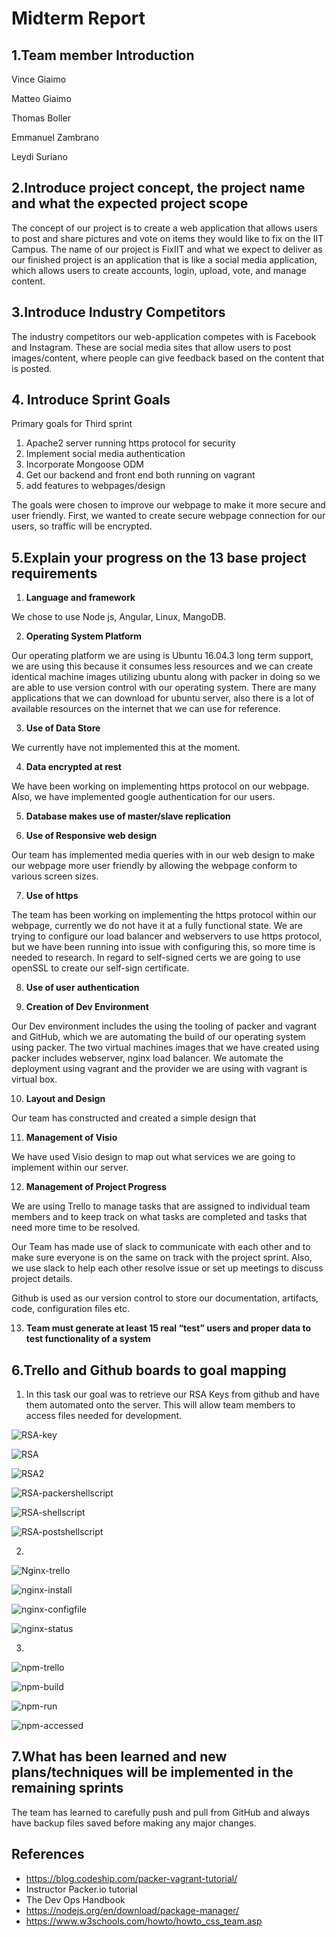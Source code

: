 # Midterm Report 

## 1.Team member Introduction 
Vince Giaimo

Matteo Giaimo

Thomas Boller

Emmanuel Zambrano

Leydi Suriano

## 2.Introduce project concept, the project name and what the expected project scope

The concept of our project is to create a web application that allows users to post and share pictures and vote on items they would like to fix on the IIT Campus. The name of our project is FixIIT and what we expect to deliver as our finished project is an application that is like a social media application, which allows users to create accounts, login, upload, vote, and manage content. 

## 3.Introduce Industry Competitors

The industry competitors our web-application competes with is Facebook and Instagram. These are social media sites that allow users to post images/content, where people can give feedback based on the content that is posted. 

## 4. Introduce Sprint Goals

Primary goals for Third sprint

1. Apache2 server running https protocol for security
2. Implement social media authentication
3. Incorporate Mongoose ODM 
4. Get our backend and front end both running on vagrant 
5. add features to webpages/design

The goals were chosen to improve our webpage to make it more secure and user friendly. First, we wanted to create secure webpage connection for our users, so traffic will be encrypted. 

## 5.Explain your progress on the 13 base project requirements

1. **Language and framework**

We chose to use Node js, Angular, Linux, MangoDB.

2. **Operating System Platform** 

Our operating platform we are using is Ubuntu 16.04.3 long term support, we are using this because it consumes less resources and we can create identical machine images utilizing ubuntu along with packer in doing so we are able to use version control with our operating system. There are many applications that we can download for ubuntu server, also there is a lot of available resources on the internet that we can use for reference. 

3. **Use of Data Store**

We currently have not implemented this at the moment. 

4. **Data encrypted at rest**

We have been working on implementing https protocol on our webpage. Also, we have implemented google authentication for our users.

5. **Database makes use of master/slave replication**

6. **Use of Responsive web design** 

Our team has implemented media queries with in our web design to make our webpage more user friendly by allowing the webpage conform to various screen sizes. 

7. **Use of https**

The team has been working on implementing the https protocol within our webpage, currently we do not have it at a fully functional state. We are trying to configure our load balancer and webservers to use https protocol, but we have been running into issue with configuring this, so more time is needed to research. In regard to self-signed certs we are going to use openSSL to create our self-sign certificate.

8. **Use of user authentication**

9. **Creation of Dev Environment**

Our Dev environment includes the using the tooling of packer and vagrant and GitHub, which we are automating the build of our operating system using packer. The two virtual machines images that we have created using packer includes webserver, nginx load balancer. We automate the deployment using vagrant and the provider we are using with vagrant is virtual box.

10. **Layout and Design**

 Our team has constructed and created a simple design that

11. **Management of Visio**

We have used Visio design to map out what services we are going to implement within our server. 

12. **Management of Project Progress**

We are using Trello to manage tasks that are assigned to individual team members and to keep track on what tasks are completed and tasks that need more time to be resolved. 

Our Team has made use of slack to communicate with each other and to make sure everyone is on the same on track with the project sprint. Also, we use slack to help each other resolve issue or set up meetings to discuss project details.

Github is used as our version control to store our documentation, artifacts, code, configuration files etc. 

13. **Team must generate at least 15 real “test” users and proper data to test functionality of a system**

## 6.Trello and Github boards to goal mapping

1. In this task our goal was to retrieve our RSA Keys from github and have them automated onto the server. This will allow team members to access files needed for development. 

![RSA-key](Images/RSA-key.png "RSA1")

![RSA](Images/RSA.PNG "RSA2")

![RSA2](Images/RSA2.PNG "RSA3")

![RSA-packershellscript](Images/RSA-packershellscript.png "RSA4")

![RSA-shellscript](Images/RSA-shellscript.png "RSA5")

![RSA-postshellscript](Images/RSA-postshellscript.png "RSA6")


2. 

![Nginx-trello](Images/Nginx-trello.PNG "Trello Nginx")

![nginx-install](Images/nginx-install.PNG "nginx install")

![nginx-configfile](Images/nginx-configfile.PNG "nginx configfile")

![nginx-status](Images/nginx-status.png "nginx status")


3. 

![npm-trello](Images/npm-trello.PNG "npm trello")

![npm-build](Images/npm-build.PNG "npm build")

![npm-run](Images/npm-run.png "npm run")

![npm-accessed](Images/npm-accessed.png "npm accessed")


## 7.What has been learned and new plans/techniques will be implemented in the remaining sprints

The team has learned to carefully push and pull from GitHub and always have backup files saved before making any major changes.    

## References

- https://blog.codeship.com/packer-vagrant-tutorial/
- Instructor Packer.io tutorial
- The Dev Ops Handbook
- https://nodejs.org/en/download/package-manager/
- https://www.w3schools.com/howto/howto_css_team.asp